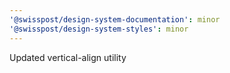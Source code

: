 ```yaml
---
'@swisspost/design-system-documentation': minor
'@swisspost/design-system-styles': minor
---
```


Updated vertical-align utility
